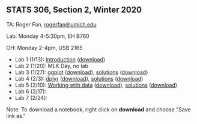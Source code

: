 ## STATS 306, Section 2, Winter 2020

TA: Roger Fan, rogerfan@umich.edu

Lab: Monday 4-5:30pm, EH B760

OH: Monday 2-4pm, USB 2165


- Lab 1 (1/13): [Introduction](https://github.com/rogerfan/stats306_w20/blob/master/labs/stats306_lab1.ipynb) ([download](https://raw.githubusercontent.com/rogerfan/stats306_w20/master/labs/stats306_lab1.ipynb))
- Lab 2 (1/20): MLK Day, no lab
- Lab 3 (1/27): [ggplot](https://github.com/rogerfan/stats306_w20/blob/master/labs/stats306_lab3.ipynb) ([download](https://raw.githubusercontent.com/rogerfan/stats306_w20/master/labs/stats306_lab3.ipynb)), [solutions](https://github.com/rogerfan/stats306_w20/blob/master/labs/stats306_lab3_sol.ipynb) ([download](https://raw.githubusercontent.com/rogerfan/stats306_w20/master/labs/stats306_lab3_sol.ipynb))
- Lab 4 (2/3): [dplyr](https://github.com/rogerfan/stats306_w20/blob/master/labs/stats306_lab4.ipynb) ([download](https://raw.githubusercontent.com/rogerfan/stats306_w20/master/labs/stats306_lab4.ipynb)), [solutions](https://github.com/rogerfan/stats306_w20/blob/master/labs/stats306_lab4_sol.ipynb) ([download](https://raw.githubusercontent.com/rogerfan/stats306_w20/master/labs/stats306_lab4_sol.ipynb))
- Lab 5 (2/10): [Working with data](https://github.com/rogerfan/stats306_w20/blob/master/labs/stats306_lab5.ipynb) ([download](https://raw.githubusercontent.com/rogerfan/stats306_w20/master/labs/stats306_lab5.ipynb)), [solutions](https://github.com/rogerfan/stats306_w20/blob/master/labs/stats306_lab5_sol.ipynb) ([download](https://raw.githubusercontent.com/rogerfan/stats306_w20/master/labs/stats306_lab5_sol.ipynb))
- Lab 6 (2/17):
- Lab 7 (2/24):

Note: To download a notebook, right click on **download** and choose "Save link as."
